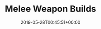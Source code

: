 ---
title: Melee Weapon Builds
seoTitle: Melee Weapon Builds
type: builds
layout: all
date: 2019-05-28T00:45:51+00:00
slug: /melee-weapon-builds/
omitHeroImage: true
---